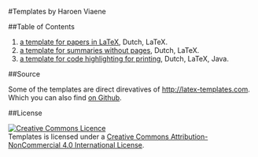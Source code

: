#Templates by Haroen Viaene

##Table of Contents

1. [a template for papers in LaTeX](paper), Dutch, LaTeX.
2. [a template for summaries without pages](no-pages), Dutch, LaTeX.
3. [a template for code highlighting for printing](code), Dutch, LaTeX, Java.

##Source

Some of the templates are direct direvatives of http://latex-templates.com. Which you can also find [on Github](https://github.com/bamos/latex-templates).

##License

<a rel="license" href="http://creativecommons.org/licenses/by-nc/4.0/"><img alt="Creative Commons Licence" style="border-width:0" src="https://i.creativecommons.org/l/by-nc/4.0/88x31.png" /></a><br /><span xmlns:dct="http://purl.org/dc/terms/" href="http://purl.org/dc/dcmitype/Text" property="dct:title" rel="dct:type">Templates</span> is licensed under a <a rel="license" href="http://creativecommons.org/licenses/by-nc/4.0/">Creative Commons Attribution-NonCommercial 4.0 International License</a>.